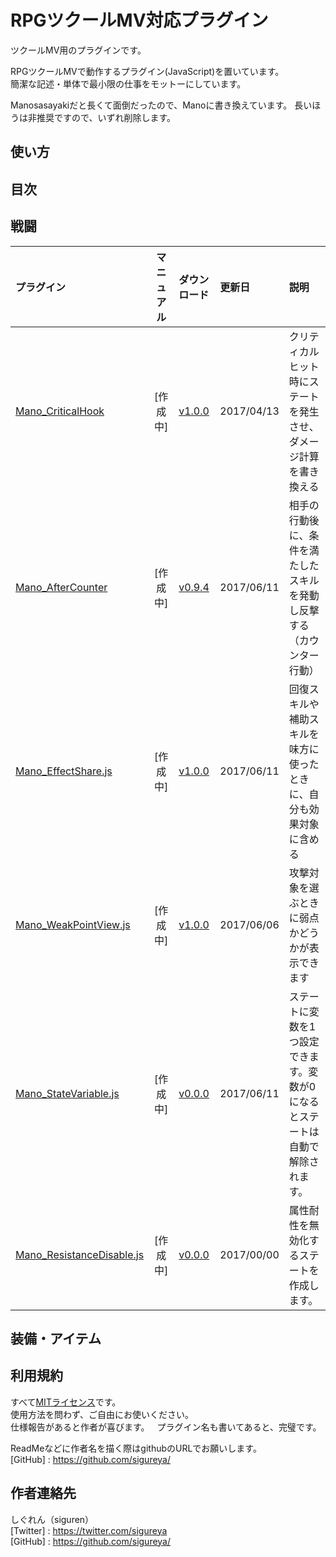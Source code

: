 # RPGツクールMV対応プラグイン

ツクールMV用のプラグインです。

RPGツクールMVで動作するプラグイン(JavaScript)を置いています。  
簡潔な記述・単体で最小限の仕事をモットーにしています。

Manosasayakiだと長くて面倒だったので、Manoに書き換えています。
長いほうは非推奨ですので、いずれ削除します。

## 使い方

## 目次

## 戦闘
| プラグイン | マニュアル | ダウンロード | 更新日 |  説明 |
|:-----------|:-----------:|:-------------|:-------------|:-------------|
| [Mano_CriticalHook](Mano_CriticalHook.js) | [作成中] | [v1.0.0](https://raw.githubusercontent.com/Sigureya/RPGmakerMV/master/Mano_CriticalHook.js) | 2017/04/13 |クリティカルヒット時にステートを発生させ、ダメージ計算を書き換える |
| [Mano_AfterCounter](Mano_AfterCounter.js) | [作成中] | [v0.9.4](https://raw.githubusercontent.com/Sigureya/RPGmakerMV/master/Mano_AfterCounter.js) | 2017/06/11 |相手の行動後に、条件を満たしたスキルを発動し反撃する（カウンター行動） |
| [Mano_EffectShare.js](Mano_EffectShare.js) | [作成中] | [v1.0.0](https://raw.githubusercontent.com/Sigureya/RPGmakerMV/master/Mano_EffectShare.js) | 2017/06/11 |回復スキルや補助スキルを味方に使ったときに、自分も効果対象に含める|
| [Mano_WeakPointView.js](Mano_WeakPointView.js) | [作成中] | [v1.0.0](https://raw.githubusercontent.com/Sigureya/RPGmakerMV/master/Mano_WeakPointView.js) | 2017/06/06 |攻撃対象を選ぶときに弱点かどうかが表示できます |
| [Mano_StateVariable.js](Mano_StateVariable.js) | [作成中] | [v0.0.0](https://raw.githubusercontent.com/Sigureya/RPGmakerMV/master/Mano_StateVariable.js) | 2017/06/11 |ステートに変数を1つ設定できます。変数が0になるとステートは自動で解除されます。 |
| [Mano_ResistanceDisable.js](Mano_ResistanceDisable.js) | [作成中] | [v0.0.0](https://raw.githubusercontent.com/Sigureya/RPGmakerMV/master/Mano_ResistanceDisable.js) | 2017/00/00 |属性耐性を無効化するステートを作成します。 |


<!--
| [Mano_](Mano_.js) | [作成中] | [v0.0.0](https://raw.githubusercontent.com/Sigureya/RPGmakerMV/master/Mano_.js) | 2017/00/00 |説明 |
-->


## 装備・アイテム

## 利用規約
すべて[MITライセンス](https://github.com/sigureya/RPGMakerMV/blob/master/LICENSE.txt)です。  
使用方法を問わず、ご自由にお使いください。  
仕様報告があると作者が喜びます。  
プラグイン名も書いてあると、完璧です。

ReadMeなどに作者名を描く際はgithubのURLでお願いします。  
[GitHub]  : <https://github.com/sigureya/>  

## 作者連絡先
しぐれん（siguren）  
[Twitter] : <https://twitter.com/sigureya>  
[GitHub]  : <https://github.com/sigureya/>  
